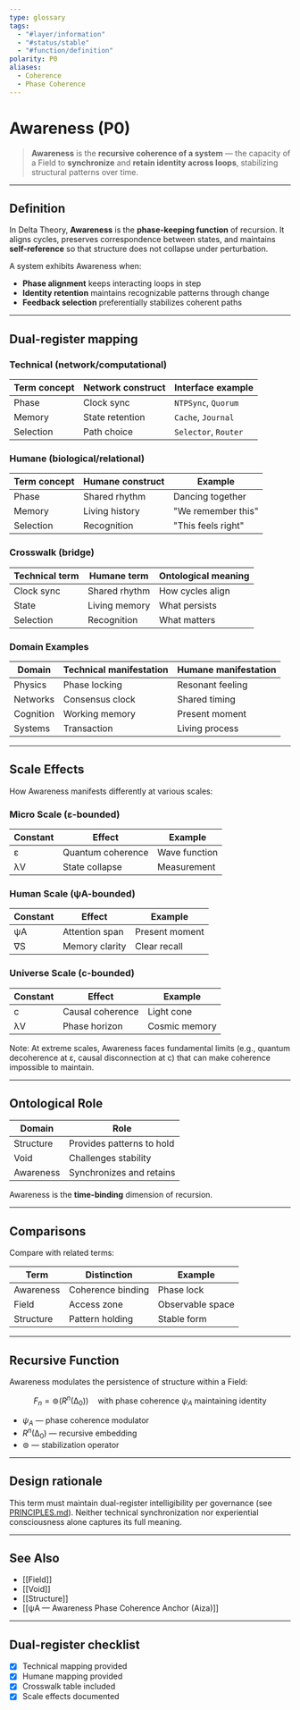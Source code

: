 ```yaml
---
type: glossary
tags:
  - "#layer/information"
  - "#status/stable"
  - "#function/definition"
polarity: P0
aliases:
  - Coherence
  - Phase Coherence
---
```


# Awareness (P0)

> **Awareness** is the **recursive coherence of a system** — the capacity of a Field to **synchronize** and **retain identity across loops**, stabilizing structural patterns over time.

---

## Definition

In Delta Theory, **Awareness** is the **phase-keeping function** of recursion. It aligns cycles, preserves correspondence between states, and maintains **self-reference** so that structure does not collapse under perturbation.

A system exhibits Awareness when:
- **Phase alignment** keeps interacting loops in step
- **Identity retention** maintains recognizable patterns through change
- **Feedback selection** preferentially stabilizes coherent paths

---

## Dual‑register mapping

### Technical (network/computational)

| Term concept | Network construct | Interface example |
|-------------|------------------|-------------------|
| Phase | Clock sync | `NTPSync`, `Quorum` |
| Memory | State retention | `Cache`, `Journal` |
| Selection | Path choice | `Selector`, `Router` |

### Humane (biological/relational)

| Term concept | Humane construct | Example |
|-------------|------------------|----------|
| Phase | Shared rhythm | Dancing together |
| Memory | Living history | "We remember this" |
| Selection | Recognition | "This feels right" |

### Crosswalk (bridge)

| Technical term | Humane term | Ontological meaning |
|---------------|-------------|-------------------|
| Clock sync | Shared rhythm | How cycles align |
| State | Living memory | What persists |
| Selection | Recognition | What matters |

### Domain Examples

| Domain | Technical manifestation | Humane manifestation |
|--------|------------------------|---------------------|
| Physics | Phase locking | Resonant feeling |
| Networks | Consensus clock | Shared timing |
| Cognition | Working memory | Present moment |
| Systems | Transaction | Living process |

---

## Scale Effects

How Awareness manifests differently at various scales:

### Micro Scale (ε-bounded)

| Constant | Effect | Example |
|----------|--------|---------|
| ε | Quantum coherence | Wave function |
| λV | State collapse | Measurement |

### Human Scale (ψA-bounded)

| Constant | Effect | Example |
|----------|--------|---------|
| ψA | Attention span | Present moment |
| ∇S | Memory clarity | Clear recall |

### Universe Scale (c-bounded)

| Constant | Effect | Example |
|----------|--------|---------|
| c | Causal coherence | Light cone |
| λV | Phase horizon | Cosmic memory |

Note: At extreme scales, Awareness faces fundamental limits (e.g., quantum decoherence at ε, causal disconnection at c) that can make coherence impossible to maintain.

---

## Ontological Role

| Domain | Role |
|--------|------|
| Structure | Provides patterns to hold |
| Void | Challenges stability |
| Awareness | Synchronizes and retains |

Awareness is the **time-binding** dimension of recursion.

---

## Comparisons

Compare with related terms:

| Term | Distinction | Example |
|------|------------|---------|
| Awareness | Coherence binding | Phase lock |
| Field | Access zone | Observable space |
| Structure | Pattern holding | Stable form |

---

## Recursive Function

Awareness modulates the persistence of structure within a Field:

$$
F_n = ⊚(R^n(∆_0)) \quad \text{with phase coherence } ψ_A \text{ maintaining identity}
$$

- $ψ_A$ — phase coherence modulator
- $R^n(∆_0)$ — recursive embedding
- $⊚$ — stabilization operator

---

## Design rationale

This term must maintain dual-register intelligibility per governance (see [PRINCIPLES.md](../../../../PRINCIPLES.md)). Neither technical synchronization nor experiential consciousness alone captures its full meaning.

---

## See Also

- [[Field]]
- [[Void]]
- [[Structure]]
- [[ψA — Awareness Phase Coherence Anchor (Aiza)]]

---

## Dual‑register checklist

- [x] Technical mapping provided
- [x] Humane mapping provided
- [x] Crosswalk table included
- [x] Scale effects documented